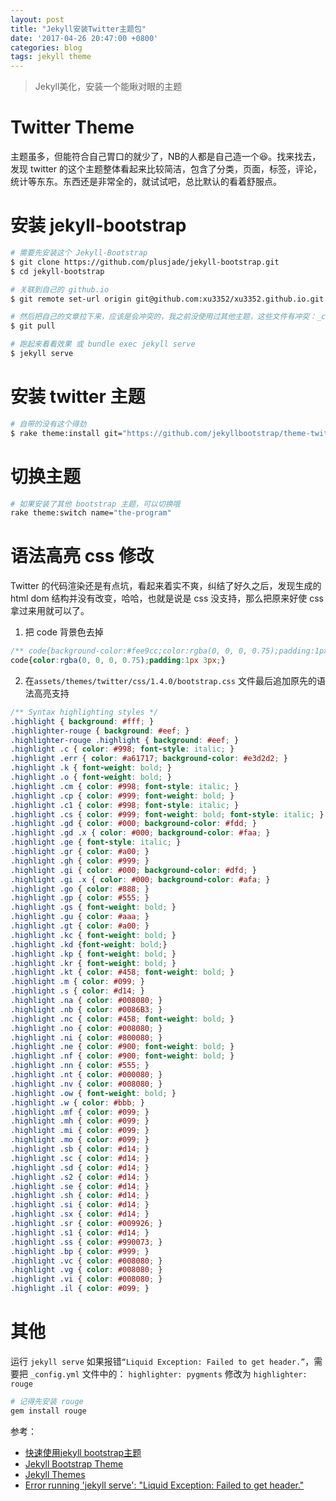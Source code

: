 ```yaml
---
layout: post
title: "Jekyll安装Twitter主题包"
date: '2017-04-26 20:47:00 +0800'
categories: blog
tags: jekyll theme
---
```


> Jekyll美化，安装一个能瞅对眼的主题

# Twitter Theme
主题虽多，但能符合自己胃口的就少了，NB的人都是自己造一个😆。找来找去，发现 twitter 的这个主题整体看起来比较简洁，包含了分类，页面，标签，评论，统计等东东。东西还是非常全的，就试试吧，总比默认的看着舒服点。

# 安装 jekyll-bootstrap
```bash
# 需要先安装这个 Jekyll-Bootstrap 
$ git clone https://github.com/plusjade/jekyll-bootstrap.git
$ cd jekyll-bootstrap

# 关联到自己的 github.io
$ git remote set-url origin git@github.com:xu3352/xu3352.github.io.git

# 然后把自己的文章拉下来，应该是会冲突的，我之前没使用过其他主题，这些文件有冲突：_config.yml Gemfile Gemfile.lock index.md .gitignore，手动解决一下吧
$ git pull

# 跑起来看看效果 或 bundle exec jekyll serve
$ jekyll serve
```

# 安装 twitter 主题
```bash
# 自带的没有这个得劲
$ rake theme:install git="https://github.com/jekyllbootstrap/theme-twitter.git"
```

# 切换主题
```bash
# 如果安装了其他 bootstrap 主题，可以切换哦
rake theme:switch name="the-program"
```

# 语法高亮 css 修改
Twitter 的代码渲染还是有点坑，看起来着实不爽，纠结了好久之后，发现生成的 html dom 结构并没有改变，哈哈，也就是说是 css 没支持，那么把原来好使 css 拿过来用就可以了。

1. 把 code 背景色去掉
```css
/** code{background-color:#fee9cc;color:rgba(0, 0, 0, 0.75);padding:1px 3px;} */
code{color:rgba(0, 0, 0, 0.75);padding:1px 3px;}
```

2. 在```assets/themes/twitter/css/1.4.0/bootstrap.css``` 文件最后追加原先的语法高亮支持
```css
/** Syntax highlighting styles */
.highlight { background: #fff; }
.highlighter-rouge { background: #eef; }
.highlighter-rouge .highlight { background: #eef; }
.highlight .c { color: #998; font-style: italic; }
.highlight .err { color: #a61717; background-color: #e3d2d2; }
.highlight .k { font-weight: bold; }
.highlight .o { font-weight: bold; }
.highlight .cm { color: #998; font-style: italic; }
.highlight .cp { color: #999; font-weight: bold; }
.highlight .c1 { color: #998; font-style: italic; }
.highlight .cs { color: #999; font-weight: bold; font-style: italic; }
.highlight .gd { color: #000; background-color: #fdd; }
.highlight .gd .x { color: #000; background-color: #faa; }
.highlight .ge { font-style: italic; }
.highlight .gr { color: #a00; }
.highlight .gh { color: #999; }
.highlight .gi { color: #000; background-color: #dfd; }
.highlight .gi .x { color: #000; background-color: #afa; }
.highlight .go { color: #888; }
.highlight .gp { color: #555; }
.highlight .gs { font-weight: bold; }
.highlight .gu { color: #aaa; }
.highlight .gt { color: #a00; }
.highlight .kc { font-weight: bold; }
.highlight .kd {font-weight: bold;}
.highlight .kp { font-weight: bold; }
.highlight .kr { font-weight: bold; }
.highlight .kt { color: #458; font-weight: bold; }
.highlight .m { color: #099; }
.highlight .s { color: #d14; }
.highlight .na { color: #008080; }
.highlight .nb { color: #0086B3; }
.highlight .nc { color: #458; font-weight: bold; }
.highlight .no { color: #008080; }
.highlight .ni { color: #800080; }
.highlight .ne { color: #900; font-weight: bold; }
.highlight .nf { color: #900; font-weight: bold; }
.highlight .nn { color: #555; }
.highlight .nt { color: #000080; }
.highlight .nv { color: #008080; }
.highlight .ow { font-weight: bold; }
.highlight .w { color: #bbb; }
.highlight .mf { color: #099; }
.highlight .mh { color: #099; }
.highlight .mi { color: #099; }
.highlight .mo { color: #099; }
.highlight .sb { color: #d14; }
.highlight .sc { color: #d14; }
.highlight .sd { color: #d14; }
.highlight .s2 { color: #d14; }
.highlight .se { color: #d14; }
.highlight .sh { color: #d14; }
.highlight .si { color: #d14; }
.highlight .sx { color: #d14; }
.highlight .sr { color: #009926; }
.highlight .s1 { color: #d14; }
.highlight .ss { color: #990073; }
.highlight .bp { color: #999; }
.highlight .vc { color: #008080; }
.highlight .vg { color: #008080; }
.highlight .vi { color: #008080; }
.highlight .il { color: #099; }
```

# 其他
运行 ```jekyll serve``` 如果报错```“Liquid Exception: Failed to get header.”```，需要把 ```_config.yml``` 文件中的：
```highlighter: pygments``` 修改为 ```highlighter: rouge```
```bash
# 记得先安装 rouge
gem install rouge
```


参考：
- [快速使用jekyll bootstrap主题](http://codecly259.github.io/hexo-blog/2016/05/17/2016-02-2016-02-20-use-jekyll-bootstrap/)
- [Jekyll Bootstrap Theme](http://themes.jekyllbootstrap.com/preview/twitter/)
- [Jekyll Themes](https://jekyllrb.com/docs/themes/)
- [Error running 'jekyll serve': "Liquid Exception: Failed to get header."](https://teamtreehouse.com/community/error-running-jekyll-serve-liquid-exception-failed-to-get-header)

